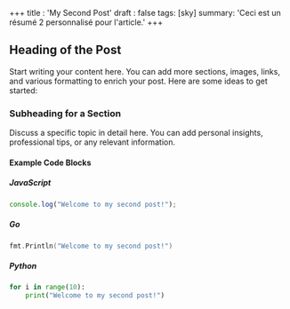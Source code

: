 +++
title : 'My Second Post'
draft : false
tags: [sky]
summary: 'Ceci est un résumé 2 personnalisé pour l'article.'
+++

## Heading of the Post

Start writing your content here. You can add more sections, images, links, and various formatting to enrich your post. Here are some ideas to get started:

### Subheading for a Section

Discuss a specific topic in detail here. You can add personal insights, professional tips, or any relevant information.

#### Example Code Blocks

##### JavaScript

```javascript
console.log("Welcome to my second post!");
```

##### Go

```go
fmt.Println("Welcome to my second post!")
```

##### Python

```python
for i in range(10):
    print("Welcome to my second post!")

```
